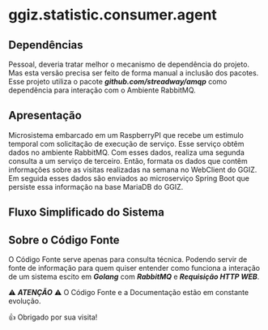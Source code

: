 # ggiz.statistic.consumer.agent

## Dependências 
Pessoal, deveria tratar melhor o mecanismo de dependência do projeto. Mas esta versão precisa ser feito de forma manual a inclusão dos pacotes. Esse projeto utiliza o pacote ***github.com/streadway/amqp*** como dependência para interação com o Ambiente RabbitMQ.

## Apresentação
Microsistema embarcado em um RaspberryPI que recebe um estimulo temporal com solicitação de execução de serviço. Esse serviço obtêm dados no ambiente RabbitMQ. Com esses dados, realiza uma segunda consulta a um serviço de terceiro. Então, formata os dados que contêm informações sobre as visitas realizadas na semana no WebClient do GGIZ. Em seguida esses dados são enviados ao microserviço Spring Boot que persiste essa informação na base MariaDB do GGIZ.

## Fluxo Simplificado do Sistema



## Sobre o Código Fonte
O Código Fonte serve apenas para consulta técnica. Podendo servir de fonte de informação para quem quiser entender como funciona a interação de um sistema escito em ***Golang*** com ***RabbitMQ*** e ***Requisição HTTP WEB***.


⚠ ***ATENÇÃO*** ⚠
O Código Fonte e a Documentação estão em constante evolução.

👍 Obrigado por sua visita!
